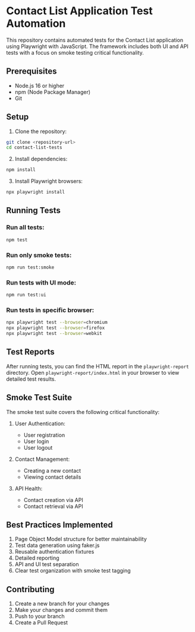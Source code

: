# Contact List Application Test Automation

This repository contains automated tests for the Contact List application using Playwright with JavaScript. The framework includes both UI and API tests with a focus on smoke testing critical functionality.

## Prerequisites

- Node.js 16 or higher
- npm (Node Package Manager)
- Git

## Setup

1. Clone the repository:
```bash
git clone <repository-url>
cd contact-list-tests
```

2. Install dependencies:
```bash
npm install
```

3. Install Playwright browsers:
```bash
npx playwright install
```

## Running Tests

### Run all tests:
```bash
npm test
```

### Run only smoke tests:
```bash
npm run test:smoke
```

### Run tests with UI mode:
```bash
npm run test:ui
```

### Run tests in specific browser:
```bash
npx playwright test --browser=chromium
npx playwright test --browser=firefox
npx playwright test --browser=webkit
```

## Test Reports

After running tests, you can find the HTML report in the `playwright-report` directory. Open `playwright-report/index.html` in your browser to view detailed test results.

## Smoke Test Suite

The smoke test suite covers the following critical functionality:

1. User Authentication:
   - User registration
   - User login
   - User logout

2. Contact Management:
   - Creating a new contact
   - Viewing contact details

3. API Health:
   - Contact creation via API
   - Contact retrieval via API

## Best Practices Implemented

1. Page Object Model structure for better maintainability
2. Test data generation using faker.js
3. Reusable authentication fixtures
4. Detailed reporting
5. API and UI test separation
6. Clear test organization with smoke test tagging

## Contributing

1. Create a new branch for your changes
2. Make your changes and commit them
3. Push to your branch
4. Create a Pull Request
